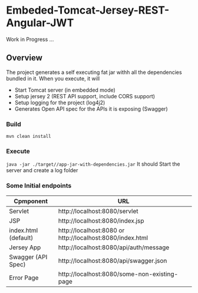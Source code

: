 # Embeded-Tomcat-Jersey-REST-Angular-JWT

Work in Progress ...

## Overview
The project generates a self executing fat jar withh all the dependencies bundled in it. When you execute, it will 
 * Start Tomcat server (in embedded mode) 
 * Setup jersey 2 (REST API support, include CORS support)
 * Setup logging for the project (log4j2)
 * Generates Open API spec for the APIs it is exposing (Swagger)


### Build
```mvn clean install```

### Execute
``` java -jar ./target//app-jar-with-dependencies.jar ``` It should Start the server and create a log folder


### Some Initial endpoints
Cpmponent           | URL                                      
---                 | ---                                      
Servlet             |  http://localhost:8080/servlet           
JSP                 |  http://localhost:8080/index.jsp
index.html (default)|  http://localhost:8080 or http://localhost:8080/index.html
Jersey App          |  http://localhost:8080/api/auth/message  
Swagger (API Spec)  |  http://localhost:8080/api/swagger.json   
Error Page          |  http://localhost:8080/some-non-existing-page


